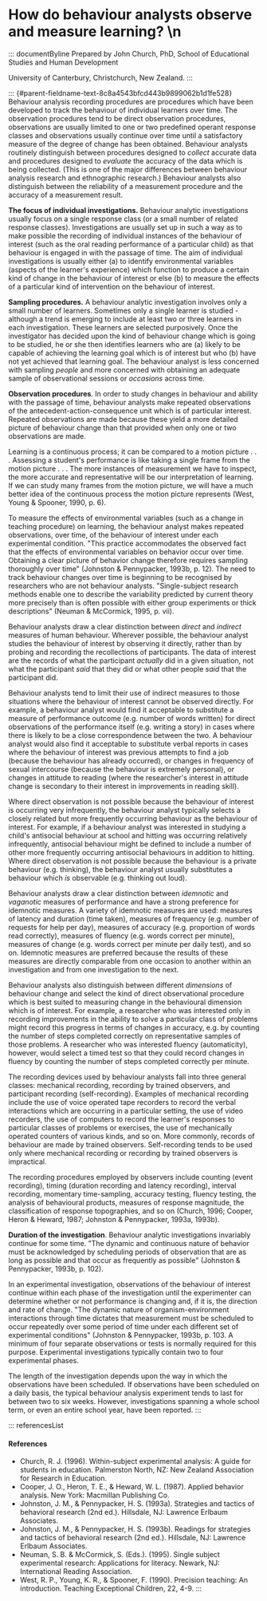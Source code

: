 # How do behaviour analysts observe and measure learning? \n

::: documentByline
Prepared by John Church, PhD, School of Educational Studies and Human
Development

University of Canterbury, Christchurch, New Zealand.
:::

::: {#parent-fieldname-text-8c8a4543bfcd443b9899062b1d1fe528}
Behaviour analysis recording procedures are procedures which have been
developed to track the behaviour of individual learners over time. The
observation procedures tend to be direct observation procedures,
observations are usually limited to one or two predefined operant
response classes and observations usually continue over time until a
satisfactory measure of the degree of change has been obtained.
Behaviour analysts routinely distinguish between procedures designed to
*collect* accurate data and procedures designed to *evaluate* the
accuracy of the data which is being collected. (This is one of the major
differences between behaviour analysis research and ethnographic
research.) Behaviour analysts also distinguish between the reliability
of a measurement procedure and the accuracy of a measurement result.

**The focus of individual investigations.** Behaviour analytic
investigations usually focus on a single response class (or a small
number of related response classes). Investigations are usually set up
in such a way as to make possible the recording of individual instances
of the behaviour of interest (such as the oral reading performance of a
particular child) as that behaviour is engaged in with the passage of
time. The aim of individual investigations is usually either (a) to
identify environmental variables (aspects of the learner\'s experience)
which function to produce a certain kind of change in the behaviour of
interest or else (b) to measure the effects of a particular kind of
intervention on the behaviour of interest.

**Sampling procedures.** A behaviour analytic investigation involves
only a small number of learners. Sometimes only a single learner is
studied - although a trend is emerging to include at least two or three
learners in each investigation. These learners are selected purposively.
Once the investigator has decided upon the kind of behaviour change
which is going to be studied, he or she then identifies learners who are
(a) likely to be capable of achieving the learning goal which is of
interest but who (b) have not yet achieved that learning goal. The
behaviour analyst is less concerned with sampling *people* and more
concerned with obtaining an adequate sample of observational sessions or
*occasions* across time.

**Observation procedures**. In order to study changes in behaviour and
ability with the passage of time, behaviour analysts make repeated
observations of the antecedent-action-consequence unit which is of
particular interest. Repeated observations are made because these yield
a more detailed picture of behaviour change than that provided when only
one or two observations are made.

Learning is a continuous process; it can be compared to a motion picture
. . . Assessing a student\'s performance is like taking a single frame
from the motion picture . . . The more instances of measurement we have
to inspect, the more accurate and representative will be our
interpretation of learning. If we can study many frames from the motion
picture, we will have a much better idea of the continuous process the
motion picture represents (West, Young & Spooner, 1990, p. 6).

To measure the effects of environmental variables (such as a change in
teaching procedure) on learning, the behaviour analyst makes repeated
observations, over time, of the behaviour of interest under each
experimental condition. "This practice accommodates the observed fact
that the effects of environmental variables on behavior occur over time.
Obtaining a clear picture of behavior change therefore requires sampling
thoroughly over time" (Johnston & Pennypacker, 1993b, p. 12). The need
to track behaviour changes over time is beginning to be recognised by
researchers who are not behaviour analysts. "Single-subject research
methods enable one to describe the variability predicted by current
theory more precisely than is often possible with either group
experiments or thick descriptions" (Neuman & McCormick, 1995, p. vii).

Behaviour analysts draw a clear distinction between *direct* and
*indirect* measures of human behaviour. Wherever possible, the behaviour
analyst studies the behaviour of interest by observing it directly,
rather than by probing and recording the recollections of participants.
The data of interest are the records of what the participant *actually*
did in a given situation, not what the participant *said* that they did
or what other people *said* that the participant did.

Behaviour analysts tend to limit their use of indirect measures to those
situations where the behaviour of interest cannot be observed directly.
For example, a behaviour analyst would find it acceptable to substitute
a measure of performance outcome (e.g. number of words written) for
direct observations of the performance itself (e.g. writing a story) in
cases where there is likely to be a close correspondence between the
two. A behaviour analyst would also find it acceptable to substitute
verbal reports in cases where the behaviour of interest was previous
attempts to find a job (because the behaviour has already occurred), or
changes in frequency of sexual intercourse (because the behaviour is
extremely personal), or changes in attitude to reading (where the
researcher\'s interest in attitude change is secondary to their interest
in improvements in reading skill).

Where direct observation is not possible because the behaviour of
interest is occurring very infrequently, the behaviour analyst typically
selects a closely related but more frequently occurring behaviour as the
behaviour of interest. For example, if a behaviour analyst was
interested in studying a child\'s antisocial behaviour at school and
hitting was occurring relatively infrequently, antisocial behaviour
might be defined to include a number of other more frequently occurring
antisocial behaviours in addition to hitting. Where direct observation
is not possible because the behaviour is a private behaviour (e.g.
thinking), the behaviour analyst usually substitutes a behaviour which
*is* observable (e.g. thinking out loud).

Behaviour analysts draw a clear distinction between *idemnotic* and
*vaganotic* measures of performance and have a strong preference for
idemnotic measures. A variety of idemnotic measures are used: measures
of latency and duration (time taken), measures of frequency (e.g. number
of requests for help per day), measures of accuracy (e.g. proportion of
words read correctly), measures of fluency (e.g. words correct per
minute), measures of change (e.g. words correct per minute per daily
test), and so on. Idemnotic measures are preferred because the results
of these measures are directly comparable from one occasion to another
within an investigation and from one investigation to the next.

Behaviour analysts also distinguish between different *dimensions* of
behaviour change and select the kind of direct observational procedure
which is best suited to measuring change in the behavioural dimension
which is of interest. For example, a researcher who was interested only
in recording improvements in the ability to solve a particular class of
problems might record this progress in terms of changes in accuracy,
e.g. by counting the number of steps completed correctly on
representative samples of those problems. A researcher who was
interested fluency (automaticity), however, would select a timed test so
that they could record changes in fluency by counting the number of
steps completed correctly per minute.

The recording devices used by behaviour analysts fall into three general
classes: mechanical recording, recording by trained observers, and
participant recording (self-recording). Examples of mechanical recording
include the use of voice operated tape recorders to record the verbal
interactions which are occurring in a particular setting, the use of
video recorders, the use of computers to record the learner\'s responses
to particular classes of problems or exercises, the use of mechanically
operated counters of various kinds, and so on. More commonly, records of
behaviour are made by trained observers. Self-recording tends to be used
only where mechanical recording or recording by trained observers is
impractical.

The recording procedures employed by observers include counting (event
recording), timing (duration recording and latency recording), interval
recording, momentary time-sampling, accuracy testing, fluency testing,
the analysis of behavioural products, measures of response magnitude,
the classification of response topographies, and so on (Church, 1996;
Cooper, Heron & Heward, 1987; Johnston & Pennypacker, 1993a, 1993b).

**Duration of the investigation**. Behaviour analytic investigations
invariably continue for some time. "The dynamic and continuous nature of
behavior must be acknowledged by scheduling periods of observation that
are as long as possible and that occur as frequently as possible"
(Johnston & Pennypacker, 1993b, p. 102).

In an experimental investigation, observations of the behaviour of
interest continue within each phase of the investigation until the
experimenter can determine whether or not performance is changing and,
if it is, the direction and rate of change. "The dynamic nature of
organism-environment interactions through time dictates that measurement
must be scheduled to occur repeatedly over some period of time under
each different set of experimental conditions" (Johnston & Pennypacker,
1993b, p. 103. A minimum of four separate observations or tests is
normally required for this purpose. Experimental investigations
typically contain two to four experimental phases.

The length of the investigation depends upon the way in which the
observations have been scheduled. If observations have been scheduled on
a daily basis, the typical behaviour analysis experiment tends to last
for between two to six weeks. However, investigations spanning a whole
school term, or even an entire school year, have been reported.
:::

::: referencesList
#### References

-   Church, R. J. (1996). Within-subject experimental analysis: A guide
    for students in education. Palmerston North, NZ: New Zealand
    Association for Research in Education.
-   Cooper, J. O., Heron, T. E., & Heward, W. L. (1987). Applied
    behavior analysis. New York: Macmillan Publishing Co.
-   Johnston, J. M., & Pennypacker, H. S. (1993a). Strategies and
    tactics of behavioral research (2nd ed.). Hillsdale, NJ: Lawrence
    Erlbaum Associates.
-   Johnston, J. M., & Pennypacker, H. S. (1993b). Readings for
    strategies and tactics of behavioral research (2nd ed.). Hillsdale,
    NJ: Lawrence Erlbaum Associates.
-   Neuman, S. B. & McCormick, S. (Eds.). (1995). Single subject
    experimental research: Applications for literacy. Newark, NJ:
    International Reading Association.
-   West, R. P., Young, K. R., & Spooner, F. (1990). Precision teaching:
    An introduction. Teaching Exceptional Children, 22, 4-9.
:::
